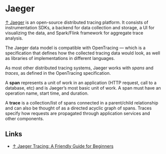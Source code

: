 # Jaeger

[↑ Jaeger](https://github.com/jaegertracing/jaeger) is an open-source distributed tracing platform. It consists of instrumentation SDKs, a backend for data collection and storage, a UI for visualizing the data, and Spark/Flink framework for aggregate trace analysis.

The Jaeger data model is compatible with OpenTracing — which is a specification that defines how the collected tracing data would look, as well as libraries of implementations in different languages.

As most other distributed tracing systems, Jaeger works with *spans* and *traces*, as defined in the OpenTracing specification.

A **span** represents a unit of work in an application (HTTP request, call to a database, etc) and is Jaeger’s most basic unit of work. A span must have an operation name, start time, and duration.

A **trace** is a collection/list of spans connected in a parent/child relationship and can also be thought of as a directed acyclic graph of spans. Traces specify how requests are propagated through application services and other components.

## Links

- [↑ Jaeger Tracing: A Friendly Guide for Beginners
](https://medium.com/jaegertracing/jaeger-tracing-a-friendly-guide-for-beginners-7b53a4a568ca)